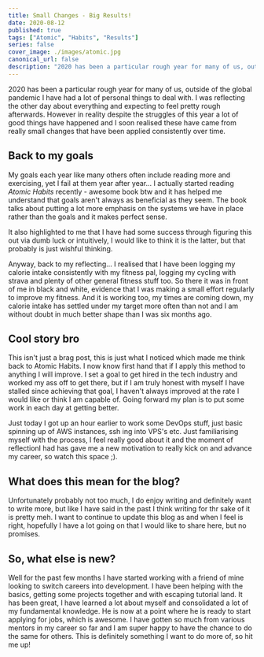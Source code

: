 ```yaml
---
title: Small Changes - Big Results!
date: 2020-08-12
published: true
tags: ["Atomic", "Habits", "Results"]
series: false
cover_image: ./images/atomic.jpg
canonical_url: false
description: "2020 has been a particular rough year for many of us, outside of the global pandemic I have had a lot of personal things to deal with. I was reflecting the other day about everything and expecting to feel pretty rough afterwards. However in reality despite the struggles of this year a lot of good things have happened and I soon realised these have came from really small changes that have been applied consistently over time."
---
```


2020 has been a particular rough year for many of us, outside of the global pandemic I have had a lot of personal things to deal with. I was reflecting the other day about everything and expecting to feel pretty rough afterwards. However in reality despite the struggles of this year a lot of good things have happened and I soon realised these have came from really small changes that have been applied consistently over time.

## Back to my goals

My goals each year like many others often include reading more and exercising, yet I fail at them year after year... I actually started reading _Atomic Habits_ recently - awesome book btw and it has helped me understand that goals aren't always as beneficial as they seem. The book talks about putting a lot more emphasis on the systems we have in place rather than the goals and it makes perfect sense.

It also highlighted to me that I have had some success through figuring this out via dumb luck or intuitively, I would like to think it is the latter, but that probably is just wishful thinking.

Anyway, back to my reflecting... I realised that I have been logging my calorie intake consistently with my fitness pal, logging my cycling with strava and plenty of other general fitness stuff too. So there it was in front of me in black and white, evidence that I was making a small effort regularly to improve my fitness. And it is working too, my times are coming down, my calorie intake has settled under my target more often than not and I am without doubt in much better shape than I was six months ago.

## Cool story bro

This isn't just a brag post, this is just what I noticed which made me think back to Atomic Habits. I now know first hand that if I apply this method to anything I will improve. I set a goal to get hired in the tech industry and worked my ass off to get there, but if I am truly honest with myself I have stalled since achieving that goal, I haven't always improved at the rate I would like or think I am capable of. Going forward my plan is to put some work in each day at getting better.

Just today I got up an hour earlier to work some DevOps stuff, just basic spinning up of AWS instances, ssh ing into VPS's etc. Just familiarising myself with the process, I feel really good about it and the moment of reflectionI had has gave me a new motivation to really kick on and advance my career, so watch this space ;).

## What does this mean for the blog?

Unfortunately probably not too much, I do enjoy writing and definitely want to write more, but like I have said in the past I think writing for thr sake of it is pretty meh. I want to continue to update this blog as and when I feel is right, hopefully I have a lot going on that I would like to share here, but no promises.

## So, what else is new?

Well for the past few months I have started working with a friend of mine looking to switch careers into development. I have been helping with the basics, getting some projects together and with escaping tutorial land. It has been great, I have learned a lot about myself and consolidated a lot of my fundamental knowledge. He is now at a point where he is ready to start applying for jobs, which is awesome. I have gotten so much from various mentors in my career so far and I am super happy to have the chance to do the same for others. This is definitely something I want to do more of, so hit me up!
